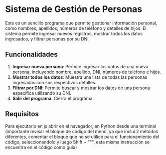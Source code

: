 # Sistema de Gestión de Personas

Este es un sencillo programa que permite gestionar información personal, como nombres, apellidos, números de teléfono y detalles de hijos. El sistema permite ingresar nuevos registros, mostrar todos los datos ingresados, y filtrar personas por su DNI.

## Funcionalidades

1. **Ingresar nueva persona**: Permite ingresar los datos de una nueva persona, incluyendo nombre, apellido, DNI, números de teléfono e hijos.
2. **Mostrar todos los datos**: Muestra una lista de todas las personas ingresadas con sus respectivos detalles.
3. **Filtrar por DNI**: Permite buscar y mostrar los datos de una persona específica utilizando su DNI.
4. **Salir del programa**: Cierra el programa.

## Requisitos

Para ejecutarlo en js abrir en el navegador, en Python desde una terminal (importante revisar el bloque de código del menú, ya que incluí 2 métodos diferentes, comentar el bloque que no se utilice para el funcionamiento del código, seleccionandolo y luego Shift + """, esta misma instrucción se encuentra en el código como guía)
